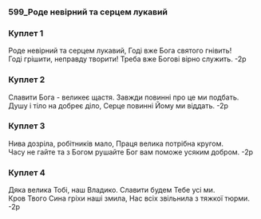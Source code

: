 ### 599_Роде невірний та серцем лукавий
### Куплет 1
Роде невірний та серцем лукавий, Годі вже Бога святого гнівить!	<br/>Годі грішити, неправду творити! Треба вже Богові вірно служить. -2р
### Куплет 2
Славити Бога - великеє щастя. Завжди повинні про це ми подбать.<br/>Душу і тіло на добреє діло, Серце повинні Йому ми віддать. -2р
### Куплет 3
Нива дозріла, робітників мало, Праця велика потрібна кругом. <br/>Часу не гайте та з Богом рушайте Бог вам поможе усяким добром. -2р
### Куплет 4
Дяка велика Тобі, наш Владико. Славити будем Тебе усі ми. <br/>Кров Твого Сина гріхи наші змила, Нас всіх звільнила з тяжкої тюрми. -2р
